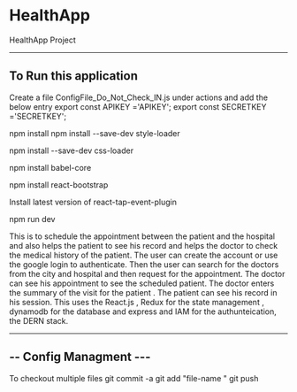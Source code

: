 # HealthApp
HealthApp Project

---------------------------
To Run this application 
---------------------------

Create a file ConfigFile_Do_Not_Check_IN.js under actions and add the below entry 
export const APIKEY ='APIKEY';
export const SECRETKEY ='SECRETKEY';

npm install 
npm install --save-dev style-loader 

npm install --save-dev css-loader 

npm install babel-core

npm install react-bootstrap


Install latest version of react-tap-event-plugin



npm run dev

This is to schedule the appointment between the patient and the hospital and also helps the patient to see his record and helps the doctor to check the medical history of the patient. The user can create the account or use the google login to authenticate. Then the user can search for the doctors from the city and hospital and then request for the appointment. The doctor can see his appointment to see the scheduled patient. The doctor enters the summary of the visit  for the patient . The patient can see his record in his session.
This uses the React.js , Redux for the state management , dynamodb for the database and express and IAM for the authunteication, the DERN stack.

-----------------------------
--  Config Managment      ---
-----------------------------

To checkout  multiple files
git commit -a
git add "file-name	"
git push

